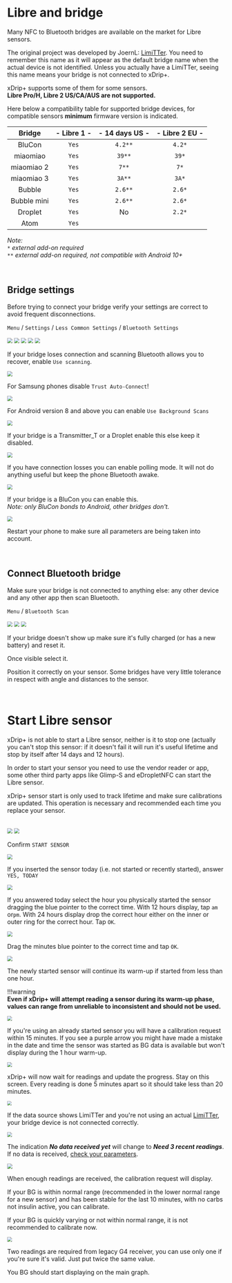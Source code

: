 # Libre and bridge

Many NFC to Bluetooth bridges are available on the market for Libre sensors.

The original project was developed by JoernL: [LimiTTer](https://github.com/JoernL/LimiTTer). You need to remember this name as it will appear as the default bridge name when the actual device is not identified. Unless you actually have a LimiTTer, seeing this name means your bridge is not connected to xDrip+.

xDrip+ supports some of them for some sensors.  
**Libre Pro/H, Libre 2 US/CA/AUS are not supported.**

Here below a compatibility table for supported bridge devices, for compatible sensors **minimum** firmware version is indicated.

|   Bridge    | - Libre 1 - | - 14 days US - | - Libre 2 EU - |
| :---------: | :---------: | :------------: | :------------: |
|   BluCon    |    `Yes`    |    `4.2**`     |     `4.2*`     |
|  miaomiao   |    `Yes`    |     `39**`     |     `39*`      |
| miaomiao 2  |    `Yes`    |     `7**`      |      `7*`      |
| miaomiao 3  |    `Yes`    |     `3A**`     |     `3A*`      |
|   Bubble    |    `Yes`    |    `2.6**`     |     `2.6*`     |
| Bubble mini |    `Yes`    |    `2.6**`     |     `2.6*`     |
|   Droplet   |    `Yes`    |       No       |     `2.2*`     |
|    Atom     |    `Yes`    |                |                |

*Note:*  
*`*` external add-on required*  
*`**` external add-on required, not compatible with Android 10+*

</br>

## Bridge settings

Before trying to connect your bridge verify your settings are correct to avoid frequent disconnections.

`Menu` / `Settings` / `Less Common Settings` / `Bluetooth Settings`

<img src="../../images/hamburger_menu.png" style="zoom:75%;" />

<img src="../../images/M-S.png" style="zoom:75%;" />

<img src="../../images/M-S-LCS.png" style="zoom:75%;" />

<img src="../../images/M-S-LCS-BT.png" style="zoom:75%;" />

<img src="../images/M-S-LCS-BT-L1.png" style="zoom:75%;" />

If your bridge loses connection and scanning Bluetooth allows you to recover, enable `Use scanning`.

<img src="../images/M-S-LCS-BT-L2.png" style="zoom:75%;" />

For Samsung phones disable `Trust Auto-Connect`!

<img src="../../images/M-S-LCS-BT-TAC.png" style="zoom:75%;" />

For Android version 8 and above you can enable `Use Background Scans`

<img src="../images/M-S-LCS-BT-L3.png" style="zoom:75%;" />

If your bridge is a Transmitter_T or a Droplet enable this else keep it disabled.

<img src="../images/M-S-LCS-BT-MK.png" style="zoom:75%;" />

If you have connection losses you can enable polling mode. It will not do anything useful but keep the phone Bluetooth awake.

<img src="../images/M-S-LCS-BT-L4.png" style="zoom:75%;" />

If your bridge is a BluCon you can enable this.  
*Note: only BluCon bonds to Android, other bridges don't.*

<img src="../images/M-S-LCS-BT-L5.png" style="zoom:75%;" />

</br>

Restart your phone to make sure all parameters are being taken into account.

</br>

## Connect Bluetooth bridge

Make sure your bridge is not connected to anything else: any other device and any other app then scan Bluetooth.

`Menu` / `Bluetooth Scan` 

<img src="../../images/hamburger_menu.png" style="zoom:75%;" />

<img src="../../images/M-BTS.png" style="zoom:75%;" />

<img src="../../images/M-BTscan.png" style="zoom:75%;" />

If your bridge doesn't show up make sure it's fully charged (or has a new battery) and reset it.

Once visible select it.

Position it correctly on your sensor. Some bridges have very little tolerance in respect with angle and distances to the sensor.

</br>

# Start Libre sensor

xDrip+ is not able to start a Libre sensor, neither is it to stop one (actually you can't stop this sensor: if it doesn't fail it will run it's useful lifetime and stop by itself after 14 days and 12 hours).

In order to start your sensor you need to use the vendor reader or app, some other third party apps like Glimp-S and eDropletNFC can start the Libre sensor.

xDrip+ sensor start is only used to track lifetime and make sure calibrations are updated. This operation is necessary and recommended each time you replace your sensor.

</br>

<img src="../../images/hamburger_menu.png" style="zoom:75%;" />

<img src="../images/M-StaS.png" style="zoom:75%;" />

Confirm `START SENSOR`

<img src="../images/M-StaSC.png" style="zoom:75%;" />

If you inserted the sensor today (i.e. not started or recently started), answer `YES, TODAY`

<img src="../images/M-StaSToday.png" style="zoom:75%;" />

If you answered today select the hour you physically started the sensor dragging the blue pointer to the correct time. With 12 hours display, tap `am` or`pm`. With 24 hours display drop the correct hour either on the inner or outer ring for the correct hour. Tap `OK`.

<img src="../images/M-StaSHour.png" style="zoom:75%;" />

Drag the minutes blue pointer to the correct time and tap `OK`.

<img src="../images/M-StaSMin.png" style="zoom:75%;" />

The newly started sensor will continue its warm-up if started from less than one hour.

!!!warning  
    **Even if xDrip+ will attempt reading a sensor during its warm-up phase, values can range from unreliable to inconsistent and should not be used.**

<img src="../images/LibreWarmup.png" style="zoom:70%;" />

If you're using an already started sensor you will have a calibration request within 15 minutes. If you see a purple arrow you might have made a mistake in the date and time the sensor was started as BG data is available but won't display during the 1 hour warm-up.

<img src="../images/PurpleArrow.png" style="zoom:70%;" />

</br>

xDrip+ will now wait for readings and update the progress. Stay on this screen. Every reading is done 5 minutes apart so it should take less than 20 minutes.

<img src="../images/M-SS-InitialR.png" style="zoom:65%;" />

If the data source shows LimiTTer and you're not using an actual [LimiTTer](https://github.com/JoernL/LimiTTer), your bridge device is not connected correctly.

<img src="../images/M-SS-LimiTTer.png" style="zoom:70%;" />

The indication ***No data received yet*** will change to ***Need 3 recent readings***. If no data is received, [check your parameters](../../install/libreBT/#bridge-settings).

<img src="../images/M-SS-InitialR2.png" style="zoom:72%;" />

When enough readings are received, the calibration request will display.

If your BG is within normal range (recommended in the lower normal range for a new sensor) and has been stable for the last 10 minutes, with no carbs not insulin active, you can calibrate.

If your BG is quickly varying or not within normal range, it is not recommended to calibrate now. 

<img src="../images/M-SS-Calibrate.png" style="zoom:70%;" />

Two readings are required from legacy G4 receiver, you can use only one if you're sure it's valid. Just put twice the same value.

You BG should start displaying on the main graph.